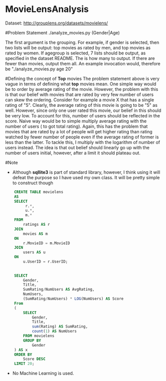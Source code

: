 # MovieLensAnalysis
Dataset: http://grouplens.org/datasets/movielens/

#Problem Statement
./analyze_movies.py (Gender|Age) <number>

The first argument is the grouping. For example, if gender is selected, then two lists will be output: top movies as rated by men, and top movies as rated by women. If agegroup is selected, 7 lists should be output, as specified in the dataset README. The <number> is how many to output. If there are fewer than <number> movies, output them all.
An example invocation would, therefore be "./analyze_movies.py age 20"

#Defining the concept of **Top** movies
The problem statement above is very vague in terms of defining what **top** movies mean. One simple way would be to order by 
average rating of the movie. However, the problem with this is that our belief with movies that are rated by very few number of
users can skew the ordering. Consider for example a movie X that has a single rating of "5". Clearly, the average rating of this
 movie is going to be "5" as well. However, since only one user rated this movie, our belief in this should be very low. 
 To account for this, number of users should be reflected in the score. Naive way would be to simple multiply average rating 
 with the number of users ( to got total rating). Again, this has the problem that movies that are rated by a lot of people
 will get higher rating than rating watched by fewer number of people even if the average rating of former is less than the latter.
 To tackle this, I multiply with the logarithm of number of users instead. The idea is that out belief should linearly go up with the number 
 of users initial, however, after a limit it should plateau out.
 

#Note

*   Although **sqllite3** is part of standard library, however, I think using it will defeat the purpose so I have used my own class. It will be pretty simple to construct though

```sql
    CREATE TABLE movielens 
    AS
    SELECT 
         r.*,
         u.*,
         m.*
    FROM 
        ratings AS r
    JOIN
        movies AS m
    ON
        r.MovieID = m.MovieID
    JOIN
        users AS u
    ON 
        u.UserID = r.UserID;
        
        
    SELECT 
        Gender,
        Title,
        SumRating/NumUsers AS AvgRating,
        NumUsers,
        (SumRating/NumUsers) * LOG(NumUsers) AS Score
    From
    (
        SELECT
            Gender,
            Title,
            sum(Rating) AS SumRating,
            count(1) AS NumUsers
        FROM movielens
        GROUP BY
            Gender
    ) AS x
    ORDER BY
        Score DESC
    LIMIT 20;
```

*   No Machine Learning is used.
